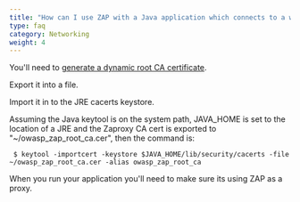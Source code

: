 ```yaml
---
title: "How can I use ZAP with a Java application which connects to a web service over SSL?"
type: faq
category: Networking
weight: 4
---
```



You'll need to [generate a dynamic root CA
certificate](https://github.com/zaproxy/zap-core-help/wiki/HelpUiDialogsOptionsDynsslcert).

Export it into a file.

Import it in to the JRE cacerts keystore.

Assuming the Java keytool is on the system path, JAVA_HOME is set to the
location of a JRE and the Zaproxy CA cert is exported to
"~/owasp_zap_root_ca.cer", then the command is:

    
    
     $ keytool -importcert -keystore $JAVA_HOME/lib/security/cacerts -file ~/owasp_zap_root_ca.cer -alias owasp_zap_root_ca
    

When you run your application you'll need to make sure its using ZAP as a
proxy.
